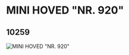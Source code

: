 # MINI HOVED "NR. 920"
## 10259
![MINI HOVED "NR. 920"](https://lc-www-live-s.legocdn.com/media/bricks/5/2/6001943.jpg)